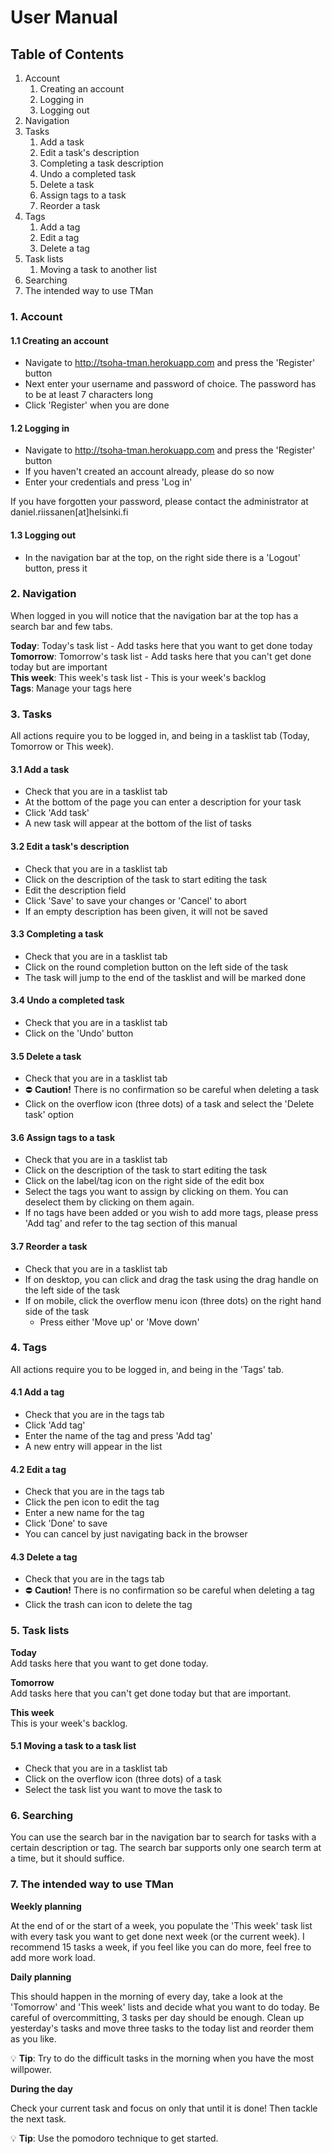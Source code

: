 # User Manual

## Table of Contents

1. Account
    1. Creating an account
    2. Logging in
    3. Logging out
2. Navigation
3. Tasks
    1. Add a task
    2. Edit a task's description
    3. Completing a task description
    4. Undo a completed task
    5. Delete a task
    6. Assign tags to a task
    7. Reorder a task
4. Tags
    1. Add a tag
    2. Edit a tag
    3. Delete a tag
5. Task lists
    1. Moving a task to another list
6. Searching
7. The intended way to use TMan

### 1. Account

#### 1.1 Creating an account

- Navigate to http://tsoha-tman.herokuapp.com and press the 'Register' button
- Next enter your username and password of choice. The password has to be at least 7 characters long
- Click 'Register' when you are done

#### 1.2 Logging in

- Navigate to http://tsoha-tman.herokuapp.com and press the 'Register' button
- If you haven't created an account already, please do so now
- Enter your credentials and press 'Log in'

If you have forgotten your password, please contact the administrator at daniel.riissanen[at]helsinki.fi

#### 1.3 Logging out

- In the navigation bar at the top, on the right side there is a 'Logout' button, press it


### 2. Navigation

When logged in you will notice that the navigation bar at the top has a search bar and few tabs.

**Today**: Today's task list - Add tasks here that you want to get done today  
**Tomorrow**: Tomorrow's task list - Add tasks here that you can't get done today but are important  
**This week**: This week's task list - This is your week's backlog  
**Tags**: Manage your tags here

### 3. Tasks

All actions require you to be logged in, and being in a tasklist tab (Today, Tomorrow or This week).

#### 3.1 Add a task

- Check that you are in a tasklist tab
- At the bottom of the page you can enter a description for your task
- Click 'Add task'
- A new task will appear at the bottom of the list of tasks

#### 3.2 Edit a task's description

- Check that you are in a tasklist tab
- Click on the description of the task to start editing the task
- Edit the description field
- Click 'Save' to save your changes or 'Cancel' to abort
- If an empty description has been given, it will not be saved

#### 3.3 Completing a task

- Check that you are in a tasklist tab
- Click on the round completion button on the left side of the task
- The task will jump to the end of the tasklist and will be marked done

#### 3.4 Undo a completed task

- Check that you are in a tasklist tab
- Click on the 'Undo' button

#### 3.5 Delete a task

- Check that you are in a tasklist tab
- :no_entry: **Caution!** There is no confirmation so be careful when deleting a task
- Click on the overflow icon (three dots) of a task and select the 'Delete task' option

#### 3.6 Assign tags to a task

- Check that you are in a tasklist tab
- Click on the description of the task to start editing the task
- Click on the label/tag icon on the right side of the edit box
- Select the tags you want to assign by clicking on them. You can deselect
them by clicking on them again.
- If no tags have been added or you wish to add more tags, please press
'Add tag' and refer to the tag section of this manual

#### 3.7 Reorder a task

- Check that you are in a tasklist tab
- If on desktop, you can click and drag the task using the drag handle on the left side of the task
- If on mobile, click the overflow menu icon (three dots) on the right hand side of the task
    - Press either 'Move up' or 'Move down'


### 4. Tags

All actions require you to be logged in, and being in the 'Tags' tab.

#### 4.1 Add a tag

- Check that you are in the tags tab
- Click 'Add tag'
- Enter the name of the tag and press 'Add tag'
- A new entry will appear in the list

#### 4.2 Edit a tag

- Check that you are in the tags tab
- Click the pen icon to edit the tag
- Enter a new name for the tag
- Click 'Done' to save
- You can cancel by just navigating back in the browser

#### 4.3 Delete a tag

- Check that you are in the tags tab
- :no_entry: **Caution!** There is no confirmation so be careful when deleting a tag
- Click the trash can icon to delete the tag


### 5. Task lists

**Today**  
Add tasks here that you want to get done today.

**Tomorrow**  
Add tasks here that you can't get done today but that are important.

**This week**  
This is your week's backlog.

#### 5.1 Moving a task to a task list

- Check that you are in a tasklist tab
- Click on the overflow icon (three dots) of a task
- Select the task list you want to move the task to


### 6. Searching

You can use the search bar in the navigation bar to search for tasks with a certain description or tag.
The search bar supports only one search term at a time, but it should suffice.


### 7. The intended way to use TMan

**Weekly planning**

At the end of or the start of a week, you populate the 'This week' task list with every task
you want to get done next week (or the current week). I recommend 15 tasks a week, if you feel
like you can do more, feel free to add more work load.

**Daily planning**

This should happen in the morning of every day, take a look at the 'Tomorrow' and 'This week' lists
and decide what you want to do today. Be careful of overcommitting, 3 tasks per day should be enough.
Clean up yesterday's tasks and move three tasks to the today list and reorder them as you like.

:bulb: **Tip**: Try to do the difficult tasks in the morning when you have the most willpower.

**During the day**

Check your current task and focus on only that until it is done! Then tackle the next task.

:bulb: **Tip**: Use the pomodoro technique to get started.
